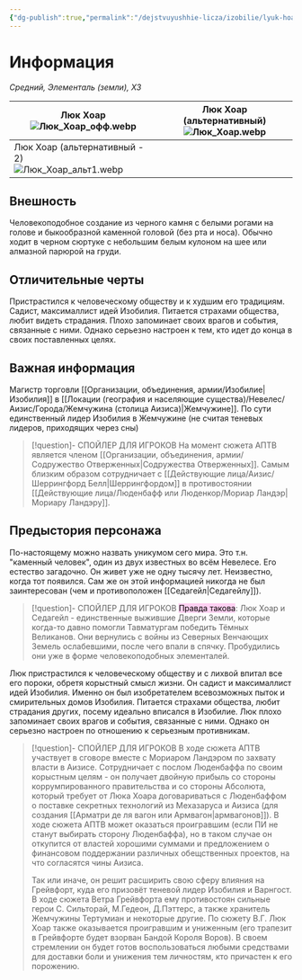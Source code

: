 ```yaml
---
{"dg-publish":true,"permalink":"/dejstvuyushhie-licza/izobilie/lyuk-hoar/","dgPassFrontmatter":true}
---
```


# Информация

*Средний, Элементаль (земли), ХЗ*

| Люк Хоар<br>![Люк_Хоар_офф.webp](/img/user/%D0%9B%D1%8E%D0%BA_%D0%A5%D0%BE%D0%B0%D1%80_%D0%BE%D1%84%D1%84.webp)<br>                    | Люк Хоар (альтернативный)<br>![Люк_Хоар.webp](/img/user/%D0%9B%D1%8E%D0%BA_%D0%A5%D0%BE%D0%B0%D1%80.webp) |
| --------------------------------------------------------- | ----------------------------------------------- |
| Люк Хоар (альтернативный - 2)<br>![Люк_Хоар_альт1.webp](/img/user/%D0%9B%D1%8E%D0%BA_%D0%A5%D0%BE%D0%B0%D1%80_%D0%B0%D0%BB%D1%8C%D1%821.webp) |                                                 |
## Внешность
Человекоподобное создание из черного камня с белыми рогами на голове и быкообразной каменной головой (без рта и носа). Обычно ходит в черном сюртуке с небольшим белым кулоном на шее или алмазной парюрой на груди.

## Отличительные черты
Пристрастился к человеческому обществу и к худшим его традициям.
Садист, максималлист идей Изобилия.
Питается страхами общества, любит видеть страдания. 
Плохо запоминает своих врагов и события, связанные с ними. Однако серьезно настроен к тем, кто идет до конца в своих поставленных целях.

## Важная информация
Магистр торговли [[Организации, объединения, армии/Изобилие\|Изобилия]] в [[Локации (география и населяющие существа)/Невелес/Аизис/Города/Жемчужина (столица Аизиса)\|Жемчужине]]. По сути единственный лидер Изобилия в Жемчужине (не считая теневых лидеров, приходящих через сны)
> [!question]- СПОЙЛЕР ДЛЯ ИГРОКОВ
> На момент сюжета АПТВ является членом [[Организации, объединения, армии/Содружество Отверженных\|Содружества Отверженных]]. Самым близким образом сотрудничает с [[Действующие лица/Аизис/Шеррингфорд Белл\|Шеррингфордом]] в противостоянии [[Действующие лица/Люденбафф или Люденкор/Мориар Ландэр\|Мориару Ландэру]].

## Предыстория персонажа
По-настоящему можно назвать уникумом сего мира. Это т.н. "каменный человек", один из двух известных во всём Невелесе. Его естество загадочно. Он живет уже не одну тысячу лет. Неизвестно, когда тот появился. Сам же он этой информацией никогда не был заинтересован (чем и противоположен [[Седагейл\|Седагейлу]]). 
> [!question]- СПОЙЛЕР ДЛЯ ИГРОКОВ
> <mark style="background: #FFB8EBA6;">Правда такова</mark>: Люк Хоар и Седагейл - единственные выжившие Дверги Земли, которые когда-то давно помогли Тавматургам победить Тёмных Великанов. Они вернулись с войны из Северных Венчающих Земель ослабевшими, после чего впали в спячку. Пробудились они уже в форме человекоподобных элементалей.

Люк пристрастился к человеческому обществу и с лихвой впитал все его пороки, обретя корыстный смысл жизни. Он садист и максималлист идей Изобилия. Именно он был изобретателем всевозможных пыток и смирительных домов Изобилия. Питается страхами общества, любит страдания других, посему идеально вписался в Изобилие. 
Люк плохо запоминает своих врагов и события, связанные с ними. Однако он серьезно настроен по отношению к серьезным противникам. 
> [!question]- СПОЙЛЕР ДЛЯ ИГРОКОВ
> В ходе сюжета АПТВ участвует в сговоре вместе с Мориаром Ландэром по захвату власти в Аизисе. Сотрудничает с послом Люденбаффа по своим корыстным целям - он получает двойную прибыль со стороны коррумпированного правительства и со стороны Абсолюта, который требует от Люка Хоара договариваться с Люденбаффом о поставке секретных технологий из Мехазаруса и Аизиса (для создания [[Арматри де ля вагон или Армвагон\|армвагонов]]).
> В ходе сюжета АПТВ может оказаться проигравшим (если ПИ не станут выбирать сторону Люденбаффа), но в таком случае он откупится от властей хорошими суммами и предложением о финансовом поддержании различных обещственных проектов, на что согласятся чины Аизиса.
> 
> Так или иначе, он решит расширить свою сферу влияния на Грейвфорт, куда его призовёт теневой лидер Изобилия и Варнгост.
> В ходе сюжета Ветра Грейвфорта ему противостоян сильные герои С. Сильторай, М.Гедеон, Д.Пэттерс, а также хранитель Жемчужины Тертумиан и некоторые другие. 
> По сюжету В.Г. Люк Хоар также оказывается проигравшим и униженным (его трапезит в Грейвфорте будет взорван Бандой Короля Воров). В своем стремлении он будет готов воспользоваться любыми средствами для доставки боли и унижения тем личностям, кто причастен к его порожению.




